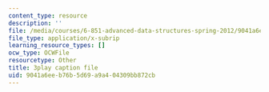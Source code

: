 ```yaml
---
content_type: resource
description: ''
file: /media/courses/6-851-advanced-data-structures-spring-2012/9041a6eeb76b5d69a9a404309bb872cb_XZLN6NxEQWo.vtt
file_type: application/x-subrip
learning_resource_types: []
ocw_type: OCWFile
resourcetype: Other
title: 3play caption file
uid: 9041a6ee-b76b-5d69-a9a4-04309bb872cb
---
```

